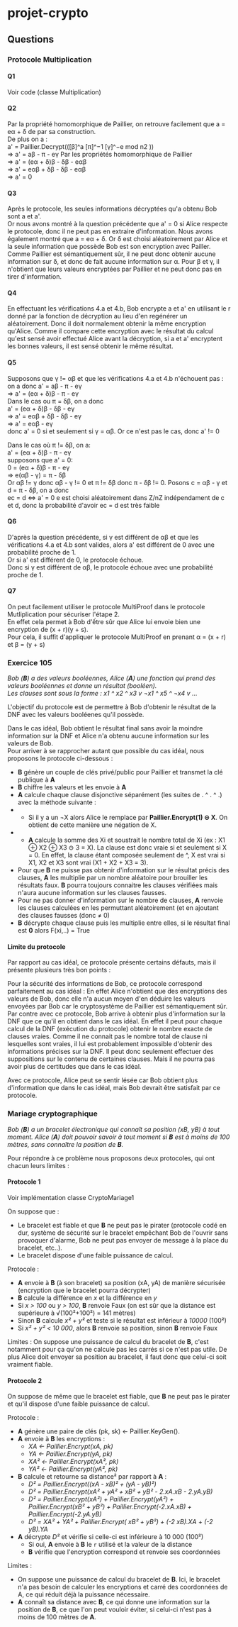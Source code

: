 # projet-crypto

## Questions

### Protocole Multiplication
#### Q1
Voir code (classe Multiplication)

#### Q2
Par la propriété homomorphique de Paillier, on retrouve facilement que a = eα + δ de par sa construction.  
De plus on a :  
a' = Paillier.Decrypt(([β]^a [π]^−1 [γ]^−e mod n2 ))  
=> a' = aβ - π - eγ    Par les propriétés homomorphique de Paillier  
=> a' = (eα + δ)β - δβ - eαβ  
=> a' = eαβ + δβ - δβ - eαβ  
=> a' = 0

#### Q3
Après le protocole, les seules informations décryptées qu'a obtenu Bob sont a et a'.  
Or nous avons montré à la question précédente que a' = 0 si Alice respecte le protocole, donc il ne peut pas en extraire
 d'information. Nous avons également montré que a = eα + δ. Or δ est choisi aléatoirement par Alice et la seule 
 information que possède Bob est son encryption avec Pailler. Comme Paillier est sémantiquement sûr, il ne peut donc 
 obtenir aucune information sur δ, et donc de fait aucune information sur α. Pour β et γ, il n'obtient que 
 leurs valeurs encryptées par Paillier et ne peut donc pas en tirer d'information.

#### Q4
En effectuant les vérifications 4.a et 4.b, Bob encrypte a et a' en utilisant le r donné par la fonction de décryption au 
lieu d'en regénérer un aléatoirement. Donc il doit normalement obtenir la même encryption qu'Alice. Comme il compare
cette encryption avec le résultat du calcul qu'est sensé avoir effectué Alice avant la décryption, si a et a' encryptent les bonnes valeurs, il est sensé obtenir le même résultat.

#### Q5
Supposons que γ != αβ et que les vérifications 4.a et 4.b n'échouent pas :
on a donc 
a' = aβ - π - eγ  
=> a' = (eα + δ)β -  π - eγ   
Dans le cas ou π = δβ, on a donc   
a' = (eα + δ)β - δβ - eγ  
=> a' = eαβ + δβ - δβ - eγ  
=> a' = eαβ - eγ  
donc a' = 0 si et seulement si γ = αβ. Or ce n'est pas le cas, donc a' != 0

Dans le cas où π != δβ, on a:  
a' = (eα + δ)β -  π - eγ  
supposons que a' = 0:  
0 = (eα + δ)β -  π - eγ  
=> e(αβ - γ) = π - δβ  
Or αβ != γ donc αβ - γ != 0 et π != δβ donc π - δβ != 0. Posons c = αβ - γ et d = π - δβ, on a donc  
ec = d <=> a' = 0
e est choisi aléatoirement dans Z/nZ indépendament de c et d, donc la probabilité d'avoir ec = d est très faible


#### Q6
D'après la question précédente, si γ est différent de αβ et que les vérifications 4.a et 4.b sont valides, alors a' est différent de 0 avec une probabilité proche de 1.  
Or si a' est différent de 0, le protocole échoue.  
Donc si γ est différent de αβ, le protocole échoue avec une probabilité proche de 1.

#### Q7
On peut facilement utiliser le protocole MultiProof dans le protocole Mutliplication pour sécuriser l'étape 2.  
En effet cela permet à Bob d'ếtre sûr que Alice lui envoie bien une encryption de (x + r)(y + s).  
Pour cela, il suffit d'appliquer le protocole MultiProof en prenant α = (x + r) et β = (y + s)

### Exercice 105

*Bob (**B**) a des valeurs booléennes, Alice (**A**) une fonction qui prend des valeurs booléennes et donne un résultat (booléen).  
Les clauses sont sous la forme : x1 ^ x2 ^ x3 v ¬x1 ^ x5 ^ ¬x4 v ...*

L'objectif du protocole est de permettre à Bob d'obtenir le résultat de la DNF avec les valeurs booléenes qu'il possède.  

Dans le cas idéal, Bob obtient le résultat final sans avoir la moindre information sur la DNF et Alice n'a obtenu aucune
information sur les valeurs de Bob.  
Pour arriver à se rapprocher autant que possible du cas idéal, nous proposons le protocole ci-dessous :

- **B** génère un couple de clés privé/public pour Paillier et transmet la clé publique à **A**
- **B** chiffre les valeurs et les envoie à **A**
- **A** calcule chaque clause disjonctive séparément (les suites de . ^ . ^ .) avec la méthode suivante :
- - Si il y a un ¬X alors Alice le remplace par **Paillier.Encrypt(1) ⊝ X**. On obtient de cette manière une négation de X.
- - **A** calcule la somme des Xi et soustrait le nombre total de Xi (ex : X1 ⊕ X2 ⊕ X3 ⊝ 3 = X). La clause est donc vraie si et seulement si X = 0.
En effet, la clause étant composée seulement de ^, X est vrai si X1, X2 et X3 sont vrai (X1 + X2 + X3 = 3).
- Pour que **B** ne puisse pas obtenir d'information sur le résultat précis des clauses, **A** les multiplie par un nombre aléatoire pour brouiller les résultats faux.
**B** pourra toujours connaitre les clauses vérifiées mais n'aura aucune information sur les clauses fausses.
- Pour ne pas donner d'information sur le nombre de clauses, **A** renvoie les clauses calculées en les permuttant aléatoirement (et en ajoutant des clauses fausses (donc ≠ 0)
- **B** décrypte chaque clause puis les multiplie entre elles, si le résultat final est **0** alors F(xi,..) = True

#### Limite du protocole

Par rapport au cas idéal, ce protocole présente certains défauts, mais il présente plusieurs très bon points :

  
Pour la sécurité des informations de Bob, ce protocole correspond parfaitement au cas idéal : En effet Alice n'obtient
que des encryptions des valeurs de Bob, donc elle n'a aucun moyen d'en déduire les valeurs envoyées par Bob car le cryptosystème
de Paillier est sémantiquement sûr.  
Par contre avec ce protocole, Bob arrive à obtenir plus d'information sur la DNF que ce qu'il en obtient dans le cas idéal.
En effet il peut pour chaque calcul de la DNF (exécution du protocole) obtenir le nombre exacte de clauses vraies.
Comme il ne connait pas le nombre total de clause ni lesquelles sont vraies, il lui est probablement impossible d'obtenir 
des informations précises sur la DNF. Il peut donc seulement effectuer des suppositions sur le contenu de certaines clauses. 
Mais il ne pourra pas avoir plus de certitudes que dans le cas idéal.

Avec ce protocole, Alice peut se sentir lésée car Bob obtient plus d'information que dans le cas idéal, mais Bob devrait être satisfait par ce protocole.


### Mariage cryptographique

*Bob (**B**) a un bracelet électronique qui connaît sa position (xB, yB) à tout moment. Alice (**A**) doit pouvoir savoir à tout moment si **B** est à moins de 100 mètres, sans connaître la position de **B**.*

Pour répondre à ce problème nous proposons deux protocoles, qui ont chacun leurs limites :

#### Protocole 1

Voir implémentation classe CryptoMariage1

On suppose que :
- Le bracelet est fiable et que **B** ne peut pas le pirater (protocole codé en dur, système de sécurité sur le bracelet empêchant Bob de l'ouvrir sans provoquer d'alarme, Bob ne peut pas envoyer de message à la place du bracelet, etc..).
- Le bracelet dispose d'une faible puissance de calcul.

Protocole :
- **A** envoie à **B** (à son bracelet) sa position (xA, yA) de manière sécurisée (encryption que le bracelet pourra décrypter)
- **B** calcule la différence en *x* et la différence en *y*
- Si *x > 100* ou *y > 100*, **B** renvoie Faux (on est sûr que la distance est supérieure à √(100²+100²) = 141 mètres)
- Sinon **B** calcule *x² + y²* et teste si le résultat est inférieur à *10000* (100²)
- Si *x² + y² < 10 000*, alors **B** renvoie sa position, sinon **B** renvoie Faux

Limites : On suppose une puissance de calcul du bracelet de **B**, c'est notamment pour ça qu'on ne calcule pas les carrés si ce n'est pas utile. De plus Alice doit envoyer sa position au bracelet, il faut donc que celui-ci soit vraiment fiable.

#### Protocole 2

On suppose de même que le bracelet est fiable, que **B** ne peut pas le pirater et qu'il dispose d'une faible puissance de calcul.

Protocole :
- **A** génère une paire de clés (pk, sk) <- Paillier.KeyGen().
- **A** envoie à **B** les encryptions : 
  - *XA <- Paillier.Encrypt(xA, pk)* 
  - *YA <- Paillier.Encrypt(yA, pk)*
  - *XA² <- Paillier.Encrypt(xA², pk)* 
  - *YA² <- Paillier.Encrypt(yA², pk)* 
- **B** calcule et retourne sa distance² par rapport à **A** : 
  - *D² = Paillier.Encrypt((xA - xB)² + (yA - yB)²)* 
  - *D² = Paillier.Encrypt(xA² + yA² + xB² + yB² - 2.xA.xB - 2.yA.yB)* 
  - *D² = Paillier.Encrypt(xA²) + Paillier.Encrypt(yA²) + Paillier.Encrypt(xB² + yB²) + Paillier.Encrypt(-2.xA.xB) + Paillier.Encrypt(-2.yA.yB)*
  - *D² = XA² + YA² + Paillier.Encrypt( xB² + yB²) + (-2 xB).XA + (-2 yB).YA*
- **A** décrypte *D²* et vérifie si celle-ci est inférieure à 10 000 (100²)
  - Si oui, **A** envoie à **B** le `r` utilisé et la valeur de la distance
  - **B** vérifie que l'encryption correspond et renvoie ses coordonnées

Limites : 
- On suppose une puissance de calcul du bracelet de **B**. Ici, le bracelet n'a pas besoin de calculer les encryptions et carré des coordonnées de A, ce qui réduit déjà la puissance nécessaire.
- **A** connaît sa distance avec **B**, ce qui donne une information sur la position de **B**, ce que l'on peut vouloir éviter, si celui-ci n'est pas à moins de 100 mètres de **A**.
